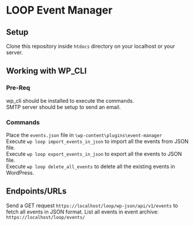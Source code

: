 # LOOP Event Manager

## Setup

Clone this repository inside `htdocs` directory on your localhost or your server.

## Working with WP_CLI

### Pre-Req
wp_cli should be installed to execute the commands.  
SMTP server should be setup to send an email.

### Commands
Place the `events.json` file in `\wp-content\plugins\event-manager`  
Execute `wp loop import_events_in_json` to import all the events from JSON file.   
Execute `wp loop export_events_in_json` to export all the events to JSON file.   
Execute `wp loop delete_all_events` to delete all the existing events in WordPress.   

## Endpoints/URLs
Send a GET request `https://localhost/loop/wp-json/api/v1/events` to fetch all events in JSON format.
List all events in event archive: `https://localhost/loop/events/`